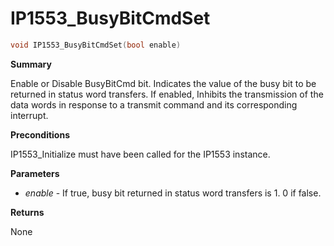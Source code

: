 # IP1553_BusyBitCmdSet

```c
void IP1553_BusyBitCmdSet(bool enable)
```

**Summary**

Enable or Disable BusyBitCmd bit. Indicates the value of the busy bit to be returned in status word transfers. If enabled, Inhibits the transmission of the data words in response to a transmit command and its corresponding interrupt.

**Preconditions**

IP1553_Initialize must have been called for the IP1553 instance.

**Parameters**

* *enable* - If true, busy bit returned in status word transfers is 1. 0 if false.

**Returns**

None


